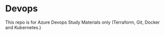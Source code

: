 # Devops
This repo is for Azure Devops Study Materials only (Terraform, Git, Docker and Kubernetes.)
